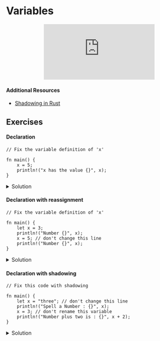 # Variables

<div style="display: flex; justify-content: center;">
    <iframe class="youtube-video" src="https://www.youtube.com/embed/2V0JaMVjzws?si=-KNBHl1ak5KfmMCy&amp;clip=UgkxjiDk9ulxk7ckRIzz95zAAqoI80sLPpn5&amp;clipt=EKSgAhiv3gU" title="YouTube video player" frameborder="0" allow="accelerometer; autoplay; clipboard-write; encrypted-media; gyroscope; picture-in-picture; web-share" allowfullscreen></iframe>
</div>

#### Additional Resources
- <a href="https://youtu.be/gmInx5c81sM" target="_blank">Shadowing in Rust</a>

## Exercises

#### Declaration

```rust,editable,compile_fail
// Fix the variable definition of 'x'

fn main() {
    x = 5;
    println!("x has the value {}", x);
}
```

<details>
  <summary>Solution</summary>
  
  ```rust
fn main() {
    let x = 5;
    println!("x has the value {}", x);
}
  ```
</details>


#### Declaration with reassignment

```rust,editable,compile_fail
// Fix the variable definition of 'x'

fn main() {
    let x = 3;
    println!("Number {}", x);
    x = 5; // don't change this line
    println!("Number {}", x);
}
```

<details>
  <summary>Solution</summary>
  
  ```rust
fn main() {
    let mut x = 3;
    println!("Number {}", x);
    x = 5; // don't change this line
    println!("Number {}", x);
}
  ```
</details>


#### Declaration with shadowing

```rust,editable,compile_fail
// Fix this code with shadowing

fn main() {
    let x = "three"; // don't change this line
    println!("Spell a Number : {}", x);
    x = 3; // don't rename this variable
    println!("Number plus two is : {}", x + 2);
}
```

<details>
  <summary>Solution</summary>
  
  ```rust
fn main() {
    let x = "three"; // don't change this line
    println!("Spell a Number : {}", x);
    let x = 3; // don't rename this variable
    println!("Number plus two is : {}", x + 2);
}
  ```
</details>